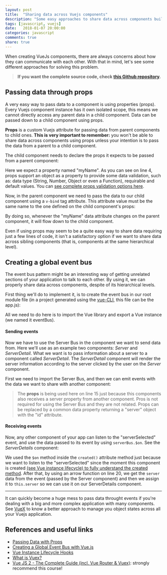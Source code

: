 ```yaml
---
layout: post
title:  "Sharing data across Vuejs components"
description: "Some easy approaches to share data across components built for Vuejs small and medium applications."
tags: [javascript, vuejs]
date:   2018-01-07 20:00:00
categories: javascript
comments: true
share: true
---
```


When creating VueJs components, there are always concerns about how they can communicate with each other. With that in mind, let's see some different approaches for solving this problem.

> **If you want the complete source code, check [this Github repository](https://github.com/andreybleme/discovering-vuejs2/tree/master/communicating-between-components).**


Passing data through props
-------------

A very easy way to pass data to a component is using properties (props). Every Vuejs component instance has it own isolated scope, this means we cannot directly access any parent data in a child component. Data can be passed down to a child component using props. 

**Props** is a custom Vuejs attribute for passing data from parent components to child ones. **This is very important to remember:** you won't be able to share data across components using props unless your intention is to pass the data from a parent to a child component.

The child component needs to declare the props it expects to be passed from a parent component:

<script src="https://gist.github.com/andreybleme/63017a0690fd527723c337788afe17ee.js"></script>

Here we expect a property named "myName". As you can see on line 4, props support an object as a property to provide some data validation, such as: data type (String, Number, Object or even a Function), requirable and default values. You can [see complete props validation options here](https://alligator.io/vuejs/property-validation/).

Now, in the parent component we need to pass the data to our child component using a `v-bind` tag attribute. This attribute value must be the same name to the one defined on the child component's props:

<script src="https://gist.github.com/andreybleme/256b73cfafd5de294fa5188c142dcf8e.js"></script>

By doing so, whenever the "myName" data attribute changes on the parent component, it will flow down to the child component.

Even if using props may seem to be a quite easy way to share data requiring just a few lines of code, it isn't a satisfactory option if we want to share data across sibling components (that is, components at the same hierarchical level).

Creating a global event bus
-------------
The event bus pattern might be an interesting way of getting unrelated sections of your application to talk to each other. By using it, we can properly share data across components, despite of its hierarchical levels.

First thing we'll do to implement it, is to create the event bus in our root module file (in a project generated using the [vue-CLI](https://github.com/vuejs/vue-cli), this file can be the app.js):

<script src="https://gist.github.com/andreybleme/9c4dbe4c34a473b4fd28d8a176e51afb.js"></script>
All we need to do here is to import the Vue library and export a Vue instance (we named it eventBus).

#### Sending events
Now we have to use the Server Bus in the component we want to send data from. Here we'll use as an example two components: *Server* and *ServerDetail*. What we want is to pass information about a server to a component called *ServerDetail*. The *ServerDetail* component will render the server information according to the server clicked by the user on the *Server* component.

First we need to import the Server Bus, and then we can emit events with the data we want to share with another component:

<script src="https://gist.github.com/andreybleme/f2d08a71c0b568d78ddc0ffbb11e3ab2.js"></script>

> The **props** is being used here on line 15 just because this components also receives a server property from another component. Pros is not required for using the Server Bus and they are not related. Props can be replaced by a common data property returning a "server" object with the "id" attribute.

#### Receiving events
Now, any other component of your app can listen to the "serverSelected" event, and use the data passed to its event by using `serverBus.$on`. See the *ServerDetails* component:

<script src="https://gist.github.com/andreybleme/0bba10db733d96adb2dfb0697d0cd1c6.js"></script>

We used the `$on` method inside the `created()` attribute method just because we want to listen to the "serverSelected" since the moment this component is created [(see Vue instance lifecycle) to fully understand the created method](https://vuejs.org/v2/guide/instance.html#Instance-Lifecycle-Hooks). After that, by using an arrow function on line 20, we get the `server` data from the event (passed by the Server component) and then we assign it to `this.server` so we can use it on our ServerDetails component.

-----------

It can quickly become a huge mess to pass data throught events if you're dealing with a big and more complex application with many components. See [VueX](https://vuex.vuejs.org/en/intro.html) to know a better approach to manage you object states across all your Vuejs application.

References and useful links
-------------
- [Passing Data with Props](https://vuejs.org/v2/guide/components.html#Passing-Data-with-Props)
- [Creating a Global Event Bus with Vue.js](https://alligator.io/vuejs/global-event-bus/)
- [Vue Instance Lifecycle Hooks](https://vuejs.org/v2/guide/instance.html#Instance-Lifecycle-Hooks)
- [What is Vuex?](https://vuex.vuejs.org/en/intro.html)
- [Vue JS 2 - The Complete Guide (incl. Vue Router & Vuex)](https://www.udemy.com/vuejs-2-the-complete-guide): strongly recommend this course!

